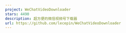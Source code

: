 ```yaml
---
project: WeChatVideoDownloader
stars: 4490
description: 超方便的微信视频号下载器
url: https://github.com/lecepin/WeChatVideoDownloader
---
```



